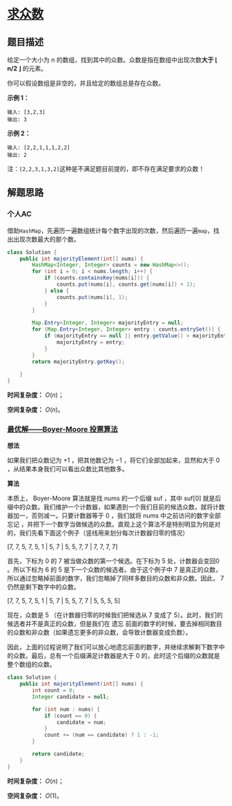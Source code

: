 # [求众数](https://leetcode-cn.com/problems/majority-element/)

## 题目描述

给定一个大小为 n 的数组，找到其中的众数。众数是指在数组中出现次数**大于 ⌊ n/2 ⌋** 的元素。

你可以假设数组是非空的，并且给定的数组总是存在众数。

**示例 1：**

```
输入: [3,2,3]
输出: 3
```

**示例 2：**

```
输入: [2,2,1,1,1,2,2]
输出: 2
```

注：`[2,2,3,1,3,2]`这种是不满足题目前提的，即不存在满足要求的众数！

## 解题思路

### 个人AC

借助`HashMap`，先遍历一遍数组统计每个数字出现的次数，然后遍历一遍`map`，找出出现次数最大的那个数。

```java
class Solution {
    public int majorityElement(int[] nums) {
        HashMap<Integer, Integer> counts = new HashMap<>();
        for (int i = 0; i < nums.length; i++) {
            if (counts.containsKey(nums[i])) {
                counts.put(nums[i], counts.get(nums[i]) + 1);
            } else {
                counts.put(nums[i], 1);
            }
        }
        
        Map.Entry<Integer, Integer> majorityEntry = null;
        for (Map.Entry<Integer, Integer> entry : counts.entrySet()) {
            if (majorityEntry == null || entry.getValue() > majorityEntry.getValue()) {
                majorityEntry = entry;
            }
        }
        return majorityEntry.getKey();
        
    }
}
```

**时间复杂度：** $O(n)$；

**空间复杂度：** $O(n)$。

### [最优解——Boyer-Moore 投票算法](https://leetcode-cn.com/problems/majority-element/solution/qiu-zhong-shu-by-leetcode-2/)

**想法**

如果我们把众数记为 +1 ，把其他数记为 −1 ，将它们全部加起来，显然和大于 0 ，从结果本身我们可以看出众数比其他数多。

**算法**

本质上， Boyer-Moore 算法就是找 nums 的一个后缀 suf ，其中 suf[0] 就是后缀中的众数。我们维护一个计数器，如果遇到一个我们目前的候选众数，就将计数器加一，否则减一。只要计数器等于 0 ，我们就将 nums 中之前访问的数字全部 忘记 ，并把下一个数字当做候选的众数。直观上这个算法不是特别明显为何是对的，我们先看下面这个例子（竖线用来划分每次计数器归零的情况）

[7, 7, 5, 7, 5, 1 | 5, 7 | 5, 5, 7, 7 | 7, 7, 7, 7]

首先，下标为 0 的 7 被当做众数的第一个候选。在下标为 5 处，计数器会变回0 。所以下标为 6 的 5 是下一个众数的候选者。由于这个例子中 7 是真正的众数，所以通过忽略掉前面的数字，我们忽略掉了同样多数目的众数和非众数。因此， 7 仍然是剩下数字中的众数。

[7, 7, 5, 7, 5, 1 | 5, 7 | 5, 5, 7, 7 | 5, 5, 5, 5]

现在，众数是 5 （在计数器归零的时候我们把候选从 7 变成了 5）。此时，我们的候选者并不是真正的众数，但是我们在 遗忘 前面的数字的时候，要去掉相同数目的众数和非众数（如果遗忘更多的非众数，会导致计数器变成负数）。

因此，上面的过程说明了我们可以放心地遗忘前面的数字，并继续求解剩下数字中的众数。最后，总有一个后缀满足计数器是大于 0 的，此时这个后缀的众数就是整个数组的众数。

```java
class Solution {
    public int majorityElement(int[] nums) {
        int count = 0;
        Integer candidate = null;

        for (int num : nums) {
            if (count == 0) {
                candidate = num;
            }
            count += (num == candidate) ? 1 : -1;
        }

        return candidate;
    }
}
```

**时间复杂度：** $O(n)$；

**空间复杂度：** $O(1)$。

